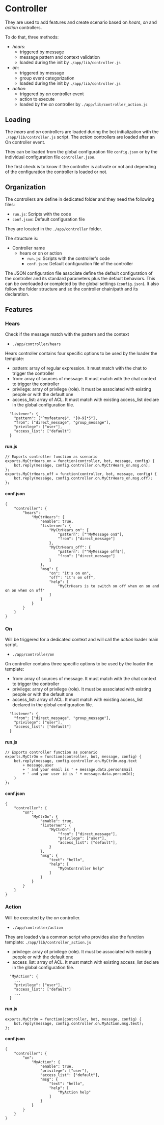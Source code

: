 # Controller
They are used to add features and create scenario based on *hears*, *on* 
and *action* controllers.

To do that, three methods:
- *hears*: 
  - triggered by message
  - message pattern and context validation
  - loaded during the init by `./app/lib/controller.js`
- *on*: 
  - triggered by message
  - group event categorization
  - loaded during the init by `./app/lib/controller.js`
- *action*: 
  - triggered by *on* controller event
  - action to execute
  - loaded by the *on* controller by `./app/lib/controller_action.js`

## Loading
The *hears* and *on* controllers are loaded during the bot initialization
with the `./app/lib/controller.js` script.
The *action* controllers are loaded after an On controller event.

They can be loaded from the global configuration file `config.json` or by
the individual configuration file `controller.json`.

The first check is to know if the controller is activate or not and
depending of the configuration the controller is loaded or not.

## Organization
The controllers are define in dedicated folder and they need the following files:
- `run.js`: Scripts with the code
- `conf.json`: Default configuration file

They are located in the `./app/controller` folder.

The structure is:
- Controller name
  - hears or on or action
    - `run.js`: Scripts with the controller's code
    - `conf.json`: Default configuration file of the controller

The JSON configuration file associate define the default configuration of the
controller and its standard parameters plus the default behaviors.
This can be overloaded or completed by the global settings (`config.json`).
It also follow the folder structure and so the controller chain/path and 
its declaration.

## Features
### Hears
Check if the message match with the pattern and the context
- `./app/controller/hears`

Hears controller contains four specific options to be used by the loader the template:
- pattern: array of regular expression. It must match with the chat to trigger the controller
- from: array of sources of message. It must match with the chat context to trigger the controller
- privilege: array of privilege (role). It must be associated with existing people or with the default one
- access_list: array of ACL. It must match with existing access_list declare in the global configuration file.
```
  "listener": {
    "pattern": ["^myfeature$", "[0-9]*5"],
    "from": ["direct_message", "group_message"],
    "privilege": ["user"],
    "access_list": ["default"]
  }
```

#### run.js
```
// Exports controller function as scenario
exports.MyCtrHears_on = function(controller, bot, message, config) {
    bot.reply(message, config.controller.on.MyCtrHears_on.msg.on);
};
exports.MyCtrHears_off = function(controller, bot, message, config) {
    bot.reply(message, config.controller.on.MyCtrHears_on.msg.off);
};
```
#### conf.json
```
{
    "controller": {
        "hears":
            "MyCtrHears": {
                "enable": true,
                "listerner": {
                    "MyCtrHears_on": {
                        "pattern": ["^MyMessage on$"],
                        "from": ["direct_message"]
                    },
                    "MyCtrHears_off": {
                        "pattern": ["^MyMessage off$"],
                        "from": ["direct_message"]
                    }
                },
                "msg": {
                    "on": "it's on on",
                    "off": "it's on off",
                    "help": [
                        "MyCtrHears is to switch on off when on on and on on when on off"
                    ]
                }
            }
        }
    }
}
```
### On
Will be triggered for a dedicated context and will call the *action* 
loader main script.
- `./app/controller/on`

On controller contains three specific options to be used by the loader the template:
- from: array of sources of message. It must match with the chat context to trigger the controller
- privilege: array of privilege (role). It must be associated with existing people or with the default one
- access_list: array of ACL. It must match with existing access_list declared in the global configuration file.
```
  "listener": {
    "from": ["direct_message", "group_message"],
    "privilege": ["user"],
    "access_list": ["default"]
  }
```

#### run.js
```
// Exports controller function as scenario
exports.MyCtrOn = function(controller, bot, message, config) {
    bot.reply(message, config.controller.on.MyCtrOn.msg.text
        + message.user
        + ' and your email is ' + message.data.personEmail
        + ' and your user id is ' + message.data.personId);
    )
};
```
#### conf.json
```
{
    "controller": {
        "on":
            "MyCtrOn": {
                "enable": true,
                "listerner": {
                    "MyCtrOn": {
                        "from": ["direct_message"],
                        "privilege": ["user"],
                        "access_list": ["default"],
                    }
                },
                "msg": {
                    "text": "hello",
                    "help": [
                        "MyOnController help"
                    ]
                }
            }
        }
    }
}
```

### Action
Will be executed by the *on* controller.
- `./app/controller/action`

They are loaded via a common script who provides also the function
template: `./app/lib/controller_action.js`

- privilege: array of privilege (role). It must be associated with existing people or with the default one
- access_list: array of ACL. It must match with existing access_list declare in the global configuration file.
```
  "MyAction": {
    ...
    "privilege": ["user"],
    "access_list": ["default"]
    ...
  }
```

#### run.js
```
exports.MyCtrOn = function(controller, bot, message, config) {
    bot.reply(message, config.controller.on.MyAction.msg.text);
};
```
#### conf.json
```
{
    "controller": {
        "on":
            "MyAction": {
                "enable": true,
                "privilege": ["user"],
                "access_list": ["default"],
                "msg": {
                    "text": "hello",
                    "help": [
                        "MyAction help"
                    ]
                }
            }
        }
    }
}
```

